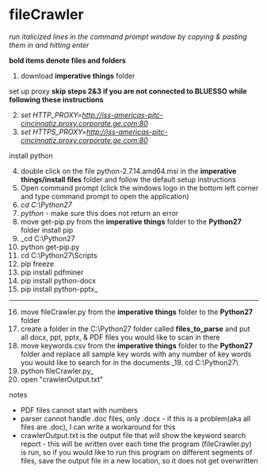 # fileCrawler

_run italicized lines in the command prompt window by copying & pasting them in and hitting enter_

__bold items denote files and folders__
 
1. download __imperative things__ folder

set up proxy
**skip steps 2&3 if you are not connected to BLUESSO while following these instructions**

2. _set HTTP_PROXY=http://iss-americas-pitc-cincinnatiz.proxy.corporate.ge.com:80_
3. _set HTTPS_PROXY=http://iss-americas-pitc-cincinnatiz.proxy.corporate.ge.com:80_

install python

4. double click on the file python-2.7.14.amd64.msi in the __imperative things/install files__ folder and follow the default setup instructions
5. Open command prompt (click the windows logo in the bottom left corner and type command prompt to open the application)
6. _cd C:\Python27_
7. _python_ - make sure this does not return an error
8. move get-pip.py from the __imperative things__ folder to the __Python27__ folder
install pip
9. _cd C:\Python27
10. python get-pip.py
11. cd C:\Python27\Scripts
12. pip freeze
13. pip install pdfminer
14. pip install python-docx
15. pip install python-pptx_
--------------------------------------------------
16. move fileCrawler.py from the __imperative things__ folder to the __Python27__ folder
17. create a folder in the C:\Python27 folder called __files_to_parse__ and put all docx, ppt, pptx, & PDF files you would like to scan in there
18. move keywords.csv from the __imperative things__ folder to the __Python27__ folder and replace all sample key words with any number of  key words you would like to search for in the documents
_19. cd C:\Python27\
20. python fileCrawler.py_
21. open "crawlerOutput.txt"
 
notes
- PDF files cannot start with numbers
- parser cannot handle .doc files, only .docx - if this is a problem(aka all files are .doc), I can write a workaround for this
- crawlerOutput.txt is the output file that will show the keyword search report - this will be written over each time the program (fileCrawler.py) is run, so if you would like to run this program on different segments of files, save the output file in a new location, so it does not get overwritten
